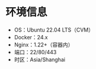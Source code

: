 
# 环境信息
- OS：Ubuntu 22.04 LTS（CVM）
- Docker：24.x
- Nginx：1.22+（容器内）
- 端口：22/80/443
- 时区：Asia/Shanghai
